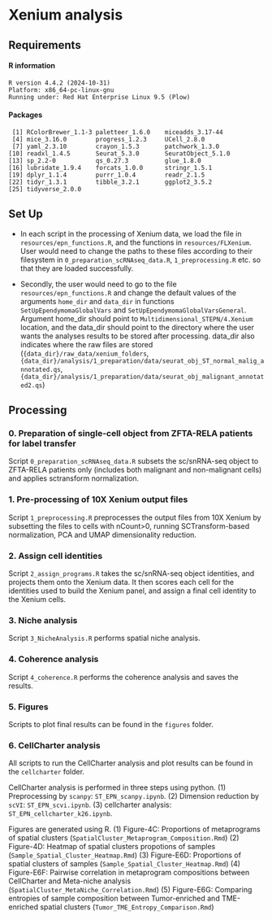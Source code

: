 # Xenium analysis

## Requirements

#### R information

```
R version 4.4.2 (2024-10-31)
Platform: x86_64-pc-linux-gnu
Running under: Red Hat Enterprise Linux 9.5 (Plow)
```

#### Packages
```
 [1] RColorBrewer_1.1-3 paletteer_1.6.0    miceadds_3.17-44  
 [4] mice_3.16.0        progress_1.2.3     UCell_2.8.0       
 [7] yaml_2.3.10        crayon_1.5.3       patchwork_1.3.0   
[10] readxl_1.4.5       Seurat_5.3.0       SeuratObject_5.1.0
[13] sp_2.2-0           qs_0.27.3          glue_1.8.0        
[16] lubridate_1.9.4    forcats_1.0.0      stringr_1.5.1     
[19] dplyr_1.1.4        purrr_1.0.4        readr_2.1.5       
[22] tidyr_1.3.1        tibble_3.2.1       ggplot2_3.5.2     
[25] tidyverse_2.0.0 
```

## Set Up

- In each script in the processing of Xenium data, we load the file in `resources/epn_functions.R`, and the functions in `resources/FLXenium`. User would need to change the paths to these files according to their filesystem in `0_preparation_scRNAseq_data.R`, `1_preprocessing.R` etc. so that they are loaded successfully.

- Secondly, the user would need to go to the file `resources/epn_functions.R` and change the default values of the arguments `home_dir` and `data_dir` in functions `SetUpEpendymomaGlobalVars` and `SetUpEpendymomaGlobalVarsGeneral`. Argument home_dir should point to `Multidimensional_STEPN/4.Xenium` location, and the data_dir should point to the directory where the user wants the analyses results to be stored after processing. data_dir also indicates where the raw files are stored (`{data_dir}/raw_data/xenium_folders`, `{data_dir}/analysis/1_preparation/data/seurat_obj_ST_normal_malig_annotated.qs`, `{data_dir}/analysis/1_preparation/data/seurat_obj_malignant_annotated2.qs`)

## Processing 

### 0. Preparation of single-cell object from ZFTA-RELA patients for label transfer
Script `0_preparation_scRNAseq_data.R` subsets the sc/snRNA-seq object to ZFTA-RELA patients only (includes both malignant and non-malignant cells) and applies sctransform normalization.

### 1. Pre-processing of 10X Xenium output files
Script `1_preprocessing.R` preprocesses the output files from 10X Xenium by subsetting the files to cells with nCount>0, running SCTransform-based normalization, PCA and UMAP dimensionality reduction. 

### 2. Assign cell identities
Script `2_assign_programs.R` takes the sc/snRNA-seq object identities, and projects them onto the Xenium data. It then scores each cell for the identities used to build the Xenium panel, and assign a final cell identity to the Xenium cells.

### 3. Niche analysis
Script `3_NicheAnalysis.R` performs spatial niche analysis.

### 4. Coherence analysis
Script `4_coherence.R` performs the coherence analysis and saves the results.

### 5. Figures
Scripts to plot final results can be found in the `figures` folder.

### 6. CellCharter analysis 
All scripts to run the CellCharter analysis and plot results can be found in the `cellcharter` folder. 

CellCharter analysis is performed in three steps using python.
(1) Preprocessing by `scanpy`: `ST_EPN_scanpy.ipynb`. 
(2) Dimension reduction by `scVI`: `ST_EPN_scvi.ipynb`. 
(3) cellcharter analysis: `ST_EPN_cellcharter_k26.ipynb`.

Figures are generated using R.
(1) Figure-4C: Proportions of metaprograms of spatial clusters (`SpatialCluster_Metaprogram_Composition.Rmd`)
(2) Figure-4D: Heatmap of spatial clusters propotions of samples (`Sample_Spatial_Cluster_Heatmap.Rmd`)
(3) Figure-E6D: Proportions of spatial clusters of samples (`Sample_Spatial_Cluster_Heatmap.Rmd`)
(4) Figure-E6F: Pairwise correlation in metaprogram compositions between CellCharter and Meta-niche analysis (`SpatialCluster_MetaNiche_Correlation.Rmd`)
(5) Figure-E6G: Comparing entropies of sample composition between Tumor-enriched and TME-enriched spatial clusters (`Tumor_TME_Entropy_Comparison.Rmd`)



